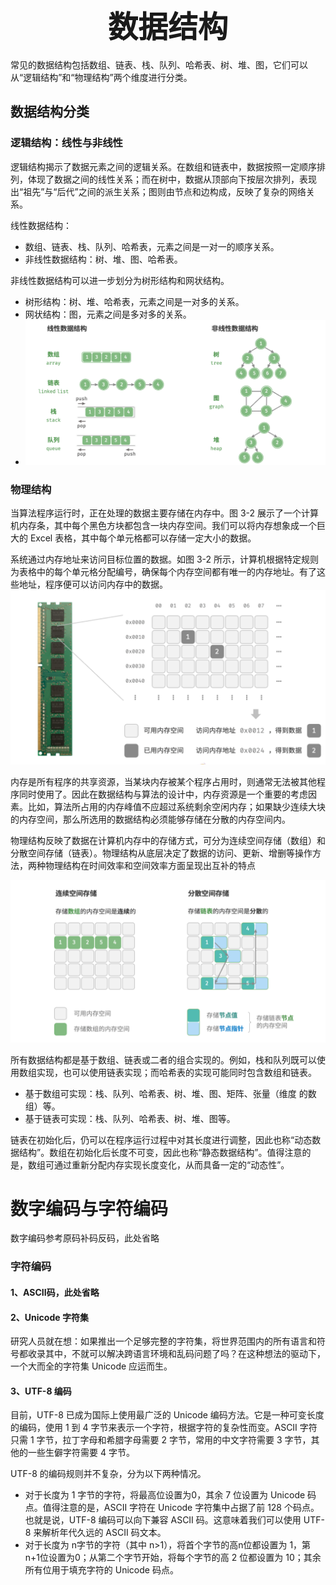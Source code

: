 # <center><font face="楷体" size=10>数据结构</font></center>
常见的数据结构包括数组、链表、栈、队列、哈希表、树、堆、图，它们可以从“逻辑结构”和“物理结构”两个维度进行分类。
## 数据结构分类
### 逻辑结构：线性与非线性
逻辑结构揭示了数据元素之间的逻辑关系。在数组和链表中，数据按照一定顺序排列，体现了数据之间的线性关系；而在树中，数据从顶部向下按层次排列，表现出“祖先”与“后代”之间的派生关系；图则由节点和边构成，反映了复杂的网络关系。

线性数据结构：
- 数组、链表、栈、队列、哈希表，元素之间是一对一的顺序关系。
- 非线性数据结构：树、堆、图、哈希表。

非线性数据结构可以进一步划分为树形结构和网状结构。
- 树形结构：树、堆、哈希表，元素之间是一对多的关系。
- 网状结构：图，元素之间是多对多的关系。
- ![alt text](Images/3-1.png)
  
### 物理结构
当算法程序运行时，正在处理的数据主要存储在内存中。图 3-2 展示了一个计算机内存条，其中每个黑色方块都包含一块内存空间。我们可以将内存想象成一个巨大的 Excel 表格，其中每个单元格都可以存储一定大小的数据。

系统通过内存地址来访问目标位置的数据。如图 3-2 所示，计算机根据特定规则为表格中的每个单元格分配编号，确保每个内存空间都有唯一的内存地址。有了这些地址，程序便可以访问内存中的数据。
![alt text](Images/3-2.png)

内存是所有程序的共享资源，当某块内存被某个程序占用时，则通常无法被其他程序同时使用了。因此在数据结构与算法的设计中，内存资源是一个重要的考虑因素。比如，算法所占用的内存峰值不应超过系统剩余空闲内存；如果缺少连续大块的内存空间，那么所选用的数据结构必须能够存储在分散的内存空间内。

物理结构反映了数据在计算机内存中的存储方式，可分为连续空间存储（数组）和分散空间存储（链表）。物理结构从底层决定了数据的访问、更新、增删等操作方法，两种物理结构在时间效率和空间效率方面呈现出互补的特点

![alt text](Images/3-3.png)

所有数据结构都是基于数组、链表或二者的组合实现的。例如，栈和队列既可以使用数组实现，也可以使用链表实现；而哈希表的实现可能同时包含数组和链表。
- 基于数组可实现：栈、队列、哈希表、树、堆、图、矩阵、张量（维度 
 的数组）等。
- 基于链表可实现：栈、队列、哈希表、树、堆、图等。
  
链表在初始化后，仍可以在程序运行过程中对其长度进行调整，因此也称“动态数据结构”。数组在初始化后长度不可变，因此也称“静态数据结构”。值得注意的是，数组可通过重新分配内存实现长度变化，从而具备一定的“动态性”。

# 数字编码与字符编码
数字编码参考原码补码反码，此处省略

### 字符编码
#### 1、ASCII码，此处省略
#### 2、Unicode 字符集
研究人员就在想：如果推出一个足够完整的字符集，将世界范围内的所有语言和符号都收录其中，不就可以解决跨语言环境和乱码问题了吗？在这种想法的驱动下，一个大而全的字符集 Unicode 应运而生。

#### 3、UTF-8 编码
目前，UTF-8 已成为国际上使用最广泛的 Unicode 编码方法。它是一种可变长度的编码，使用 1 到 4 字节来表示一个字符，根据字符的复杂性而变。ASCII 字符只需 1 字节，拉丁字母和希腊字母需要 2 字节，常用的中文字符需要 3 字节，其他的一些生僻字符需要 4 字节。

UTF-8 的编码规则并不复杂，分为以下两种情况。

- 对于长度为 1 字节的字符，将最高位设置为0，其余 7 位设置为 Unicode 码点。值得注意的是，ASCII 字符在 Unicode 字符集中占据了前 128 个码点。也就是说，UTF-8 编码可以向下兼容 ASCII 码。这意味着我们可以使用 UTF-8 来解析年代久远的 ASCII 码文本。
- 对于长度为 n字节的字符（其中 n>1），将首个字节的高n位都设置为 1，第 n+1位设置为0；从第二个字节开始，将每个字节的高 2 位都设置为 10；其余所有位用于填充字符的 Unicode 码点。

